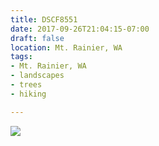 ```yaml
---
title: DSCF8551
date: 2017-09-26T21:04:15-07:00
draft: false
location: Mt. Rainier, WA
tags:
- Mt. Rainier, WA
- landscapes
- trees
- hiking

---
```

![](https://d17enza3bfujl8.cloudfront.net/DSCF8551.jpg)
